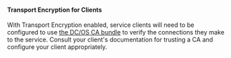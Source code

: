 #### Transport Encryption for Clients

With Transport Encryption enabled, service clients will need to be configured to use [the DC/OS CA bundle](https://docs.mesosphere.com/latest/security/ent/tls-ssl/get-cert/) to verify the connections they make to the service. Consult your client's documentation for trusting a CA and configure your client appropriately.
